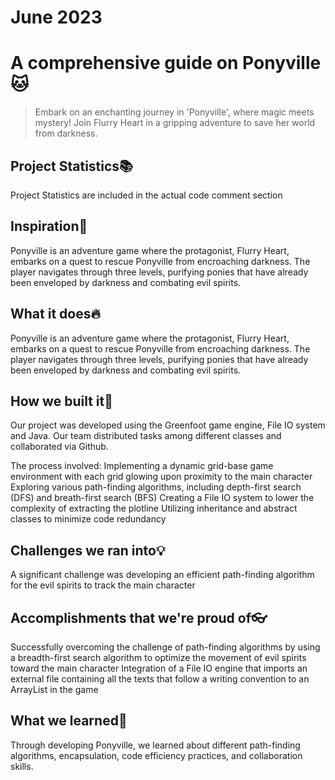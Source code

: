 # June 2023

# A comprehensive guide on Ponyville🐱

>  Embark on an enchanting journey in 'Ponyville', where magic meets mystery! Join Flurry Heart in a gripping adventure to save her world from darkness.

## Project Statistics📚

Project Statistics are included in the actual code comment section

## Inspiration🌸

Ponyville is an adventure game where the protagonist, Flurry Heart, embarks on a quest to rescue Ponyville from encroaching darkness. The player navigates through three levels, purifying ponies that have already been enveloped by darkness and combating evil spirits.

## What it does🔥

Ponyville is an adventure game where the protagonist, Flurry Heart, embarks on a quest to rescue Ponyville from encroaching darkness. The player navigates through three levels, purifying ponies that have already been enveloped by darkness and combating evil spirits.

## How we built it🍔

Our project was developed using the Greenfoot game engine, File IO system and Java. Our team distributed tasks among different classes and collaborated via Github.

The process involved:
Implementing a dynamic grid-base game environment with each grid glowing upon proximity to the main character
Exploring various path-finding algorithms, including depth-first search (DFS) and breath-first search (BFS)
Creating a File IO system to lower the complexity of extracting the plotline
Utilizing inheritance and abstract classes to minimize code redundancy

## Challenges we ran into💡

A significant challenge was developing an efficient path-finding algorithm for the evil spirits to track the main character

## Accomplishments that we're proud of👓

Successfully overcoming the challenge of path-finding algorithms by using a breadth-first search algorithm to optimize the movement of evil spirits toward the main character
Integration of a File IO engine that imports an external file containing all the texts that follow a writing convention to an ArrayList in the game


## What we learned🎈

Through developing Ponyville, we learned about different path-finding algorithms, encapsulation, code efficiency practices, and collaboration skills.
